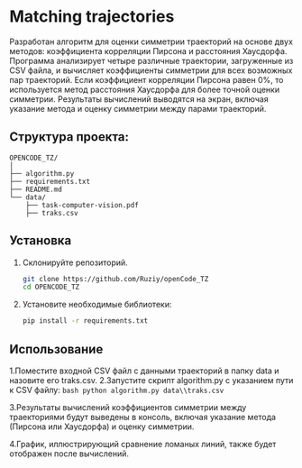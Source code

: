 # Matching trajectories
Разработан алгоритм для оценки симметрии траекторий на основе двух методов: коэффициента корреляции Пирсона и расстояния Хаусдорфа. Программа анализирует четыре различные траектории, загруженные из CSV файла, и вычисляет коэффициенты симметрии для всех возможных пар траекторий. Если коэффициент корреляции Пирсона равен 0%, то используется метод расстояния Хаусдорфа для более точной оценки симметрии. Результаты вычислений выводятся на экран, включая указание метода и оценку симметрии между парами траекторий.

## Структура проекта:
```
OPENCODE_TZ/
│
├── algorithm.py
├── requirements.txt
├── README.md
└── data/
    ├── task-computer-vision.pdf
    ├── traks.csv
```
    
## Установка
1. Склонируйте репозиторий.
    ```bash
    git clone https://github.com/Ruziy/openCode_TZ
    cd OPENCODE_TZ
    ```
2. Установите необходимые библиотеки:
    ```bash
    pip install -r requirements.txt
    ```

## Использование
1.Поместите входной CSV файл с данными траекторий в папку data и назовите его traks.csv.
2.Запустите скрипт algorithm.py с указанием пути к CSV файлу:
    ```bash
    python algorithm.py data\\traks.csv
    ```

3.Результаты вычислений коэффициентов симметрии между траекториями будут выведены в консоль, включая указание метода (Пирсона или Хаусдорфа) и оценку симметрии.

4.График, иллюстрирующий сравнение ломаных линий, также будет отображен после вычислений.
